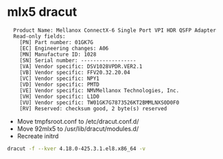 # mlx5 dracut

```
  Product Name: Mellanox ConnectX-6 Single Port VPI HDR QSFP Adapter
  Read-only fields:
    [PN] Part number: 01GK7G
    [EC] Engineering changes: A06
    [MN] Manufacture ID: 1028
    [SN] Serial number: ------------------
    [VA] Vendor specific: DSV1028VPDR.VER2.1
    [VB] Vendor specific: FFV20.32.20.04
    [VC] Vendor specific: NPY1
    [VD] Vendor specific: PMTD
    [VE] Vendor specific: NMVMellanox Technologies, Inc.
    [VH] Vendor specific: L1D0
    [VU] Vendor specific: TW01GK7G7873526KT2BMMLNXS0D0F0 
    [RV] Reserved: checksum good, 2 byte(s) reserved
```

- Move tmpfsroot.conf to /etc/dracut.conf.d/
- Move 92mlx5 to /usr/lib/dracut/modules.d/
- Recreate initrd

```bash
dracut -f --kver 4.18.0-425.3.1.el8.x86_64 -v
```


